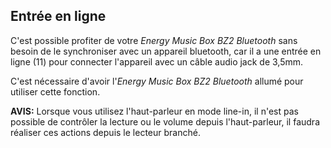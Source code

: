## Entrée en ligne

C'est possible profiter de votre *Energy Music Box BZ2 Bluetooth* sans besoin de le synchroniser avec un appareil bluetooth, car il a une entrée en ligne (11) pour connecter l'appareil avec un câble audio jack de 3,5mm.

C'est nécessaire d'avoir l'*Energy Music Box BZ2 Bluetooth* allumé pour utiliser cette fonction.

**AVIS:** Lorsque vous utilisez l'haut-parleur en mode line-in, il n'est pas possible de contrôler la lecture ou le volume depuis l'haut-parleur, il faudra réaliser ces actions depuis le lecteur branché.
